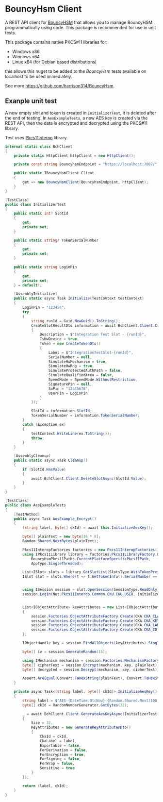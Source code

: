 # BouncyHsm Client
A REST API client for [BouncyHSM](https://github.com/harrison314/BouncyHsm) that allows you to manage BouncyHSM programmatically using code. This package is recommended for use in unit tests.

This package contains native PKCS#11 libraries for:
* Windows x86
* Windows x64
* Linux x64 (for Debian based distributions)

this allows this nuget to be added to the _BouncyHsm_ tests available on localhost to be used immediately.

See more <https://github.com/harrison314/BouncyHsm>.


## Exanple unit test
A new empty slot and token is created in `InitializerTest`, it is deleted after the end of testing. 
In `AesExampleTests`, a new AES key is created via the REST API, then the data is encrypted and decrypted using the PKCS#11 library.

Test uses [Pkcs11Interop](https://www.nuget.org/packages/Pkcs11Interop) library.

```cs
internal static class BchClient
{
    private static HttpClient httpClient = new HttpClient();

    private const string BouncyhsmEndpoint = "https://localhost:7007/";

    public static IBouncyHsmClient Client
    {
        get => new BouncyHsmClient(BouncyhsmEndpoint, httpClient);
    }
}

[TestClass]
public class InitializerTest
{
    public static int? SlotId
    {
        get;
        private set;
    }

    public static string? TokenSerialNumber
    {
        get;
        private set;
    }

    public static string LoginPin
    {
        get;
        private set;
    } = default!;

    [AssemblyInitialize]
    public static async Task Initialize(TestContext testContext)
    {
        LoginPin = "123456";
        try
        {
            string runId = Guid.NewGuid().ToString();
            CreateSlotResultDto information = await BchClient.Client.CreateSlotAsync(new CreateSlotDto()
            {
                Description = $"Integration Test Slot - {runId}",
                IsHwDevice = true,
                Token = new CreateTokenDto()
                {
                    Label = $"IntegrationTestSlot-{runId}",
                    SerialNumber = null,
                    SimulateHwMechanism = true,
                    SimulateHwRng = true,
                    SimulateProtectedAuthPath = false,
                    SimulateQualifiedArea = false,
                    SpeedMode = SpeedMode.WithoutRestriction,
                    SignaturePin = null,
                    SoPin = "12345678",
                    UserPin = LoginPin
                }
            });

            SlotId = information.SlotId;
            TokenSerialNumber = information.TokenSerialNumber;
        }
        catch (Exception ex)
        {
            testContext.WriteLine(ex.ToString());
            throw;
        }
    }

    [AssemblyCleanup]
    public static async Task Cleanup()
    {
        if (SlotId.HasValue)
        {
            await BchClient.Client.DeleteSlotAsync(SlotId.Value);
        }
    }
}

[TestClass]
public class AesExampleTests
{
    [TestMethod]
    public async Task AesExample_Encrypt()
    {
        (string label, byte[] ckId) = await this.InitializeAesKey();

        byte[] plainText = new byte[16 * 8];
        Random.Shared.NextBytes(plainText);

        Pkcs11InteropFactories factories = new Pkcs11InteropFactories();
        using IPkcs11Library library = factories.Pkcs11LibraryFactory.LoadPkcs11Library(factories,
            BouncyHsmPkcs11Paths.CurrentPlatformSpecificPkcs11Path,
            AppType.SingleThreaded);

        List<ISlot> slots = library.GetSlotList(SlotsType.WithTokenPresent);
        ISlot slot = slots.Where(t => t.GetTokenInfo().SerialNumber == InitializerTest.TokenSerialNumber).Single();


        using ISession session = slot.OpenSession(SessionType.ReadOnly);
        session.Login(Net.Pkcs11Interop.Common.CKU.CKU_USER, InitializerTest.LoginPin);


        List<IObjectAttribute> keyAttributes = new List<IObjectAttribute>()
        {
            session.Factories.ObjectAttributeFactory.Create(CKA.CKA_CLASS, Net.Pkcs11Interop.Common.CKO.CKO_SECRET_KEY),
            session.Factories.ObjectAttributeFactory.Create(CKA.CKA_KEY_TYPE, Net.Pkcs11Interop.Common.CKK.CKK_AES),
            session.Factories.ObjectAttributeFactory.Create(CKA.CKA_LABEL, label),
            session.Factories.ObjectAttributeFactory.Create(CKA.CKA_ID, ckId),
        };

        IObjectHandle key = session.FindAllObjects(keyAttributes).Single();

        byte[] iv = session.GenerateRandom(16);

        using IMechanism mechanism = session.Factories.MechanismFactory.Create(CKM.CKM_AES_CBC_PAD, iv);
        byte[] cipherText = session.Encrypt(mechanism, key, plainText);
        byte[] decrypted = session.Decrypt(mechanism, key, cipherText);

        Assert.AreEqual(Convert.ToHexString(plainText), Convert.ToHexString(decrypted));
    }

    private async Task<(string label, byte[] ckId)> InitializeAesKey()
    {
        string label = $"AES-{DateTime.UtcNow}-{Random.Shared.Next(100, 999)}";
        byte[] ckId = RandomNumberGenerator.GetBytes(32);

        _ = await BchClient.Client.GenerateAesKeyAsync(InitializerTest.SlotId!.Value, new GenerateAesKeyRequestDto()
        {
            Size = 32,
            KeyAttributes = new GenerateKeyAttributesDto()
            {
                CkaId = ckId,
                CkaLabel = label,
                Exportable = false,
                ForDerivation = false,
                ForEncryption = true,
                ForSigning = false,
                ForWrap = false,
                Sensitive = true
            }
        });

        return (label, ckId);
    }
}
```